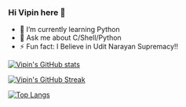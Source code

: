 ### Hi Vipin here 👋
- 🌱 I’m currently learning Python
- 💬 Ask me about C/Shell/Python
- ⚡ Fun fact: I Believe in Udit Narayan Supremacy!!

[![Vipin's GitHub stats](https://github-readme-stats.vercel.app/api?username=Vipin22875&count_private=true&show_icons=true&theme=radical)](https://github.com/Vipin22875/github-readme-stats)

[![Vipin's GitHub Streak](https://github-readme-streak-stats.herokuapp.com/?user=Vipin22875&theme=highcontrast&currStreakNum=2FD3EB&fire=pink&sideLabels=F00&date_format=[Y.]n.j)](https://git.io/streak-stats)

[![Top Langs](https://github-readme-stats.vercel.app/api/top-langs/?username=Vipin22875&layout=compact&theme=highcontrast)](https://github.com/Vipin22875/github-readme-stats)

